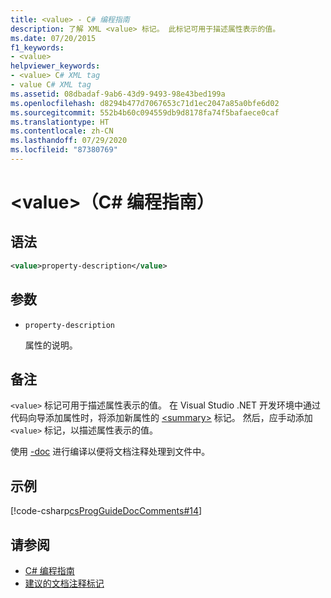 ```yaml
---
title: <value> - C# 编程指南
description: 了解 XML <value> 标记。 此标记可用于描述属性表示的值。
ms.date: 07/20/2015
f1_keywords:
- <value>
helpviewer_keywords:
- <value> C# XML tag
- value C# XML tag
ms.assetid: 08dbadaf-9ab6-43d9-9493-98e43bed199a
ms.openlocfilehash: d8294b477d7067653c71d1ec2047a85a0bfe6d02
ms.sourcegitcommit: 552b4b60c094559db9d8178fa74f5bafaece0caf
ms.translationtype: HT
ms.contentlocale: zh-CN
ms.lasthandoff: 07/29/2020
ms.locfileid: "87380769"
---
```

# <a name="value-c-programming-guide"></a>\<value>（C# 编程指南）

## <a name="syntax"></a>语法

```xml
<value>property-description</value>
```

## <a name="parameters"></a>参数

- `property-description`

  属性的说明。

## <a name="remarks"></a>备注

`<value>` 标记可用于描述属性表示的值。 在 Visual Studio .NET 开发环境中通过代码向导添加属性时，将添加新属性的 [\<summary>](./summary.md) 标记。 然后，应手动添加 `<value>` 标记，以描述属性表示的值。

使用 [-doc](../../language-reference/compiler-options/doc-compiler-option.md) 进行编译以便将文档注释处理到文件中。

## <a name="example"></a>示例

[!code-csharp[csProgGuideDocComments#14](~/samples/snippets/csharp/VS_Snippets_VBCSharp/csProgGuideDocComments/CS/DocComments.cs#14)]

## <a name="see-also"></a>请参阅

- [C# 编程指南](../index.md)
- [建议的文档注释标记](./recommended-tags-for-documentation-comments.md)
